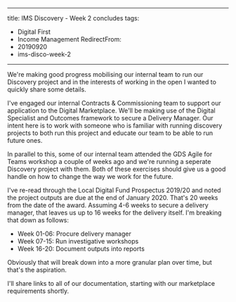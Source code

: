  ---
title: IMS Discovery - Week 2 concludes
tags: 
  - Digital First
  - Income Management
RedirectFrom:
  - 20190920
  - ims-disco-week-2
---
We're making good progress mobilising our internal team to run our Discovery project and in the interests of working in the open I wanted to quickly share some details.

I've engaged our internal Contracts & Commissioning team to support our application to the Digital Marketplace. We'll be making use of the Digital Specialist and Outcomes framework to secure a Delivery Manager. Our intent here is to work with someone who is familiar with running discovery projects to both run this project and educate our team to be able to run future ones.

In parallel to this, some of our internal team attended the GDS Agile for Teams workshop a couple of weeks ago and we're running a seperate Discovery project with them. Both of these exercises should give us a good handle on how to change the way we work for the future.

I've re-read through the Local Digital Fund Prospectus 2019/20 and noted the project outputs are due at the end of January 2020. That's 20 weeks from the date of the award. Assuming 4-6 weeks to secure a delivery manager, that leaves us up to 16 weeks for the delivery itself. I'm breaking that down as follows:

* Week 01-06: Procure delivery manager
* Week 07-15: Run investigative workshops
* Week 16-20: Document outputs into reports

Obviously that will break down into a more granular plan over time, but that's the aspiration.

I'll share links to all of our documentation, starting with our marketplace requirements shortly.